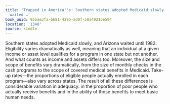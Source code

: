 ```yaml
---
title: 'Trapped in America''s: Southern states adopted Medicaid slowly, and Arizona
  waited …'
book_uuid: 9bbae3fa-b681-4295-ad0f-58a49216e594
location: '1348'
source: kindle
---
```


Southern states adopted Medicaid slowly, and Arizona waited until 1982. Eligibility varies dramatically as well, meaning that an individual at a given income or asset level qualifies for a program in one state but not another. And what counts as income and assets differs too. Moreover, the size and scope of benefits vary dramatically, from the size of monthly checks in the cash programs to the scope of covered medical benefits in Medicaid. Take-up rates—the proportions of eligible people actually enrolled in each program—also vary across states. The result of all these differences is considerable variation in adequacy: in the proportion of poor people who actually receive benefits and in the ability of those benefits to meet basic human needs.
